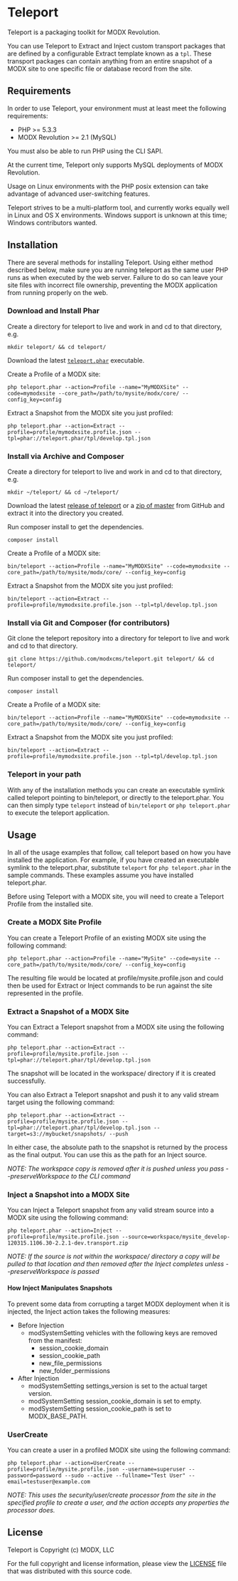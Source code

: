 # Teleport

Teleport is a packaging toolkit for MODX Revolution.

You can use Teleport to Extract and Inject custom transport packages that are defined by a configurable Extract template known as a `tpl`. These transport packages can contain anything from an entire snapshot of a MODX site to one specific file or database record from the site.


## Requirements

In order to use Teleport, your environment must at least meet the following requirements:

* PHP >= 5.3.3
* MODX Revolution >= 2.1 (MySQL)

You must also be able to run PHP using the CLI SAPI.

At the current time, Teleport only supports MySQL deployments of MODX Revolution.

Usage on Linux environments with the PHP posix extension can take advantage of advanced user-switching features.

Teleport strives to be a multi-platform tool, and currently works equally well in Linux and OS X environments. Windows support is unknown at this time; Windows contributors wanted.


## Installation

There are several methods for installing Teleport. Using either method described below, make sure you are running teleport as the same user PHP runs as when executed by the web server. Failure to do so can leave your site files with incorrect file ownership, preventing the MODX application from running properly on the web.

### Download and Install Phar

Create a directory for teleport to live and work in and cd to that directory, e.g.

`mkdir teleport/ && cd teleport/`

Download the latest [`teleport.phar`](http://modx.s3.amazonaws.com/releases/teleport/teleport.phar "teleport.phar") executable.

Create a Profile of a MODX site:

`php teleport.phar --action=Profile --name="MyMODXSite" --code=mymodxsite --core_path=/path/to/mysite/modx/core/ --config_key=config`

Extract a Snapshot from the MODX site you just profiled:

`php teleport.phar --action=Extract --profile=profile/mymodxsite.profile.json --tpl=phar://teleport.phar/tpl/develop.tpl.json`


### Install via Archive and Composer

Create a directory for teleport to live and work in and cd to that directory, e.g.

`mkdir ~/teleport/ && cd ~/teleport/`

Download the latest [release of teleport](https://github.com/modxcms/teleport/releases "Teleport releases") or a [zip of master](https://github.com/modxcms/teleport/archive/master.zip "zip of master branch") from GitHub and extract it into the directory you created.

Run composer install to get the dependencies.

`composer install`

Create a Profile of a MODX site:

`bin/teleport --action=Profile --name="MyMODXSite" --code=mymodxsite --core_path=/path/to/mysite/modx/core/ --config_key=config`

Extract a Snapshot from the MODX site you just profiled:

`bin/teleport --action=Extract --profile=profile/mymodxsite.profile.json --tpl=tpl/develop.tpl.json`


### Install via Git and Composer (for contributors)

Git clone the teleport repository into a directory for teleport to live and work and cd to that directory.

`git clone https://github.com/modxcms/teleport.git teleport/ && cd teleport/`

Run composer install to get the dependencies.

`composer install`

Create a Profile of a MODX site:

`bin/teleport --action=Profile --name="MyMODXSite" --code=mymodxsite --core_path=/path/to/mysite/modx/core/ --config_key=config`

Extract a Snapshot from the MODX site you just profiled:

`bin/teleport --action=Extract --profile=profile/mymodxsite.profile.json --tpl=tpl/develop.tpl.json`


### Teleport in your path

With any of the installation methods you can create an executable symlink called teleport pointing to bin/teleport, or directly to the teleport.phar. You can then simply type `teleport` instead of `bin/teleport` or `php teleport.phar` to execute the teleport application.

## Usage

In all of the usage examples that follow, call teleport based on how you have installed the application. For example, if you have created an executable symlink to the teleport.phar, substitute `teleport` for `php teleport.phar` in the sample commands. These examples assume you have installed teleport.phar.

Before using Teleport with a MODX site, you will need to create a Teleport Profile from the installed site.

### Create a MODX Site Profile

You can create a Teleport Profile of an existing MODX site using the following command:

    php teleport.phar --action=Profile --name="MySite" --code=mysite --core_path=/path/to/mysite/modx/core/ --config_key=config

The resulting file would be located at profile/mysite.profile.json and could then be used for Extract or Inject commands to be run against the site represented in the profile.

### Extract a Snapshot of a MODX Site

You can Extract a Teleport snapshot from a MODX site using the following command:

    php teleport.phar --action=Extract --profile=profile/mysite.profile.json --tpl=phar://teleport.phar/tpl/develop.tpl.json

The snapshot will be located in the workspace/ directory if it is created successfully.

You can also Extract a Teleport snapshot and push it to any valid stream target using the following command:

    php teleport.phar --action=Extract --profile=profile/mysite.profile.json --tpl=phar://teleport.phar/tpl/develop.tpl.json --target=s3://mybucket/snapshots/ --push

In either case, the absolute path to the snapshot is returned by the process as the final output. You can use this as the path for an Inject source.

_NOTE: The workspace copy is removed after it is pushed unless you pass --preserveWorkspace to the CLI command_

### Inject a Snapshot into a MODX Site

You can Inject a Teleport snapshot from any valid stream source into a MODX site using the following command:

    php teleport.phar --action=Inject --profile=profile/mysite.profile.json --source=workspace/mysite_develop-120315.1106.30-2.2.1-dev.transport.zip

_NOTE: If the source is not within the workspace/ directory a copy will be pulled to that location and then removed after the Inject completes unless --preserveWorkspace is passed_

#### How Inject Manipulates Snapshots

To prevent some data from corrupting a target MODX deployment when it is injected, the Inject action takes the following measures:

* Before Injection
    * modSystemSetting vehicles with the following keys are removed from the manifest:
        * session_cookie_domain
        * session_cookie_path
        * new_file_permissions
        * new_folder_permissions
* After Injection
    * modSystemSetting settings_version is set to the actual target version.
    * modSystemSetting session_cookie_domain is set to empty.
    * modSystemSetting session_cookie_path is set to MODX_BASE_PATH.

### UserCreate

You can create a user in a profiled MODX site using the following command:

    php teleport.phar --action=UserCreate --profile=profile/mysite.profile.json --username=superuser --password=password --sudo --active --fullname="Test User" --email=testuser@example.com

_NOTE: This uses the security/user/create processor from the site in the specified profile to create a user, and the action accepts any properties the processor does._


## License

Teleport is Copyright (c) MODX, LLC

For the full copyright and license information, please view the [LICENSE](./LICENSE "LICENSE") file that was distributed with this source code.
